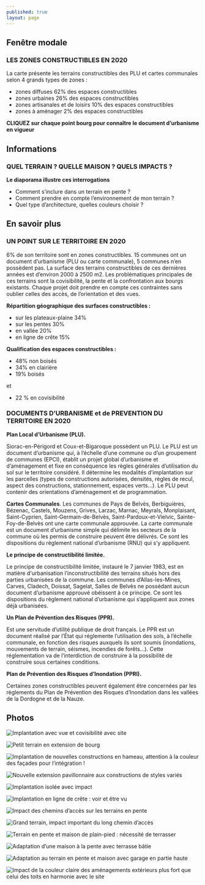 ```yaml
---
published: true
layout: page
---
```


## Fenêtre modale

### LES ZONES CONSTRUCTIBLES EN 2020

La carte présente les terrains constructibles des PLU et cartes communales selon 4 grands types de zones :

- zones diffuses 62% des espaces constructibles
- zones urbaines 26% des espaces constructibles
- zones artisanales et de loisirs 10% des espaces constructibles
- zones à aménager 2% des espaces constructibles 

**CLIQUEZ sur chaque point bourg pour connaître le document d’urbanisme en vigueur**


## Informations

### QUEL TERRAIN ? QUELLE MAISON ? QUELS IMPACTS ?

**Le diaporama illustre ces interrogations**

- Comment s’inclure dans un terrain en pente ?
- Comment prendre en compte l’environnement de mon terrain ?
- Quel type d’architecture, quelles couleurs choisir ?

## En savoir plus

### UN POINT SUR LE TERRITOIRE EN 2020

6% de son territoire sont en zones constructibles.
15 communes ont un document d’urbanisme (PLU ou carte communale), 5 communes n’en possèdent pas.
La surface des terrains constructibles de ces dernières années est d’environ 2000 à 2500 m2. Les problématiques principales de ces terrains sont la covisibilité, la pente et la confrontation aux bourgs existants. Chaque projet doit prendre en compte ces contraintes sans oublier celles des accès, de l’orientation et des vues.

**Répartition géographique des surfaces constructibles :**

- sur les plateaux-plaine 34%
- sur les pentes 30%
- en vallée 20%
- en ligne de crête 15%


**Qualification des espaces constructibles :**

- 48% non boisés
- 34% en clairière
- 19% boisés

et

- 22 % en covisibilité





### DOCUMENTS D’URBANISME et de PREVENTION DU TERRITOIRE EN 2020

**Plan Local d’Urbanisme (PLU).** 

Siorac-en-Périgord et Coux-et-Bigaroque possèdent un PLU. Le PLU est un document d’urbanisme qui, à l’échelle d’une commune ou d’un groupement de communes (EPCI), établit un projet global d’urbanisme et d’aménagement et fixe en conséquence les règles générales d’utilisation du sol sur le territoire considéré. Il détermine les modalités d’implantation sur les parcelles (types de constructions autorisées, densités, règles de recul, aspect des constructions, stationnement, espaces verts…). Le PLU peut contenir des orientations d’aménagement et de programmation.

**Cartes Communales**.
Les communes de Pays de Belvès, Berbiguières, Bézenac, Castels, Mouzens, Grives, Larzac, Marnac, Meyrals, Monplaisant, Saint-Cyprien, Saint-Germain-de-Belvès, Saint-Pardoux-et-Vielvic, Sainte-Foy-de-Belvès ont une carte communale approuvée.
La carte communale est un document d’urbanisme simple qui délimite les secteurs de la commune où les permis de construire peuvent être délivrés. Ce sont les dispositions du règlement national d’urbanisme (RNU) qui s’y appliquent.

**Le principe de constructibilité limitée.**

Le principe de constructibilité limitée, instauré le 7 janvier 1983, est en matière d'urbanisation l’inconstructibilité des terrains situés hors des parties urbanisées de la commune.
Les communes d’Allas-les-Mines, Carves, Cladech, Doissat, Sagelat, Salles de Belvès ne possédant aucun document d’urbanisme approuvé obéissent à ce principe. Ce sont les dispositions du règlement national d’urbanisme qui s’appliquent aux zones déjà urbanisées.

**Un Plan de Prévention des Risques (PPR).**

Est une servitude d’utilité publique de droit français. Le PPR est un document réalisé par l’État qui réglemente l’utilisation des sols, à l’échelle communale, en fonction des risques auxquels ils sont soumis (inondations, mouvements de terrain, séismes, incendies de forêts…). Cette réglementation va de l’interdiction de construire à la possibilité de construire sous certaines conditions.

**Plan de Prévention des Risques d’Inondation (PPRI).**

Certaines zones constructibles peuvent également être concernées par les règlements du Plan de Prévention des Risques d’Inondation dans les vallées de la Dordogne et de la Nauze.



## Photos

![Implantation avec vue et covisibilité avec site]({{site.baseurl}}/data/images/5/urbanisme/05_URBANISME_01.jpg)

![Petit terrain en extension de bourg]({{site.baseurl}}/data/images/8/urbanisme/08_URBANISME-02.jpg)

![Implantation de nouvelles constructions en hameau, attention à la couleur des façades pour l’intégration ! ]({{site.baseurl}}/data/images/8/urbanisme/08_URBANISME-03.jpg)

![Nouvelle extension pavillonnaire aux constructions de styles variés]({{site.baseurl}}/data/images/8/urbanisme/08_URBANISME-04.jpg)

![Implantation isolée avec impact ]({{site.baseurl}}/data/images/8/urbanisme/08_URBANISME-05.jpg)

![Implantation en ligne de crête : voir et être vu]({{site.baseurl}}/data/images/8/urbanisme/08_URBANISME-06.jpg)

![Impact des chemins d’accès sur les terrains en pente]({{site.baseurl}}/data/images/8/urbanisme/08_URBANISME-07.jpg)

![Grand terrain, impact important du long chemin d’accès]({{site.baseurl}}/data/images/8/urbanisme/08_URBANISME-08.jpg)

![Terrain en pente et maison de plain-pied : nécessité de terrasser]({{site.baseurl}}/data/images/8/urbanisme/08_URBANISME-09.jpg)

![Adaptation d’une maison à la pente avec terrasse bâtie ]({{site.baseurl}}/data/images/8/urbanisme/08_URBANISME-10.jpg)

![Adaptation au terrain en pente et maison avec garage en partie haute]({{site.baseurl}}/data/images/8/urbanisme/08_URBANISME-11.jpg)

![Impact de la couleur claire des aménagements extérieurs plus fort que celui des toits en harmonie avec le site ]({{site.baseurl}}/data/images/8/urbanisme/08_URBANISME-12.jpg)
